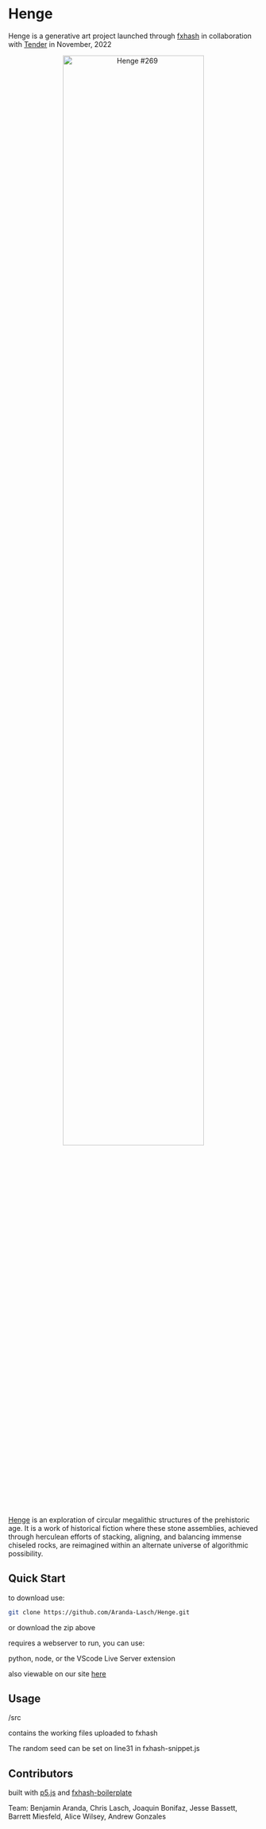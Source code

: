 # Henge
Henge is a generative art project launched through [fxhash](https://www.fxhash.xyz/generative/21570#0x407640000000000001) in collaboration with [Tender](https://tender.art/project/henge) in November, 2022


<div align="center">
  <img src="https://arandalasch.com/wp-content/uploads/2022/12/520_Henge-269-View_0_Landscape-scaled.jpg" alt="Henge #269" style="width:75%;"/>
</div>

[Henge](https://arandalasch.com/project/henge/)  is an exploration of circular megalithic structures of the prehistoric age. It is a work of historical fiction where these stone assemblies, achieved through herculean efforts of stacking, aligning, and balancing immense chiseled rocks, are reimagined within an alternate universe of algorithmic possibility.


  
## Quick Start
to download use:
```bash
git clone https://github.com/Aranda-Lasch/Henge.git
```
or download the zip above

requires a webserver to run, you can use:

python, node, or the VScode Live Server extension

also viewable on our site [here](https://arandalasch.com/tool/henge/)

## Usage

/src

contains the working files uploaded to fxhash

The random seed can be set on line31 in fxhash-snippet.js



## Contributors
built with [p5.js](https://github.com/processing/p5.js) and [fxhash-boilerplate](https://github.com/fxhash/fxhash-boilerplate)

Team: Benjamin Aranda, Chris Lasch, Joaquin Bonifaz, Jesse Bassett, Barrett Miesfeld, Alice Wilsey, Andrew Gonzales
